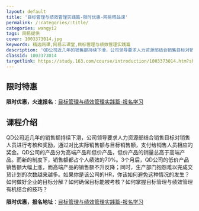 ```yaml
---
layout: default
title: '目标管理与绩效管理实践篇-限时优惠-网易精品课'
permalink: /:categories/:title/
categories: wangyi2
tags: 网易提供
cover: 1003373014.jpg
keywords: 精选网课,网易云课堂,目标管理与绩效管理实践篇
description: 'QD公司近几年的销售额持续下滑，公司领导要求人力资源部结合销售目标对销售人员进行考核和奖励，通过对比实际销售额与目标销售'
classid: 1003373014
targetlink: https://study.163.com/course/introduction/1003373014.htm?share=1&shareId=1025206652&utm_campaign=share&utm_medium=iphoneShare&utm_source=&utm_u=1025206652
---
```


## 限时特惠

**限时优惠，火速报名**：[目标管理与绩效管理实践篇-报名学习](https://study.163.com/course/introduction/1003373014.htm?share=1&shareId=1025206652&utm_campaign=share&utm_medium=iphoneShare&utm_source=&utm_u=1025206652)

## 课程介绍

QD公司近几年的销售额持续下滑，公司领导要求人力资源部结合销售目标对销售人员进行考核和奖励，通过对比实际销售额与目标销售额，支付给销售人员相应的奖金。QD公司的产品分为高端产品和低价产品，低价产品的销量总高于高端产品。而新的制度下，销售额都占个人绩效的70%。3个月后，QD公司的低价产品销售额大幅上涨，而高端产品的销售额不升反降；同时，生产部门抱怨难以完成交货计划的次数越来越多。如果你是该公司的HR，你该如何避免这种情况的发生？如何做好企业的目标分解？如何确保目标能被考核？如何掌握目标管理与绩效管理有机结合的技巧？

**限时优惠，报名地址**：[目标管理与绩效管理实践篇-报名学习](https://study.163.com/course/introduction/1003373014.htm?share=1&shareId=1025206652&utm_campaign=share&utm_medium=iphoneShare&utm_source=&utm_u=1025206652)

